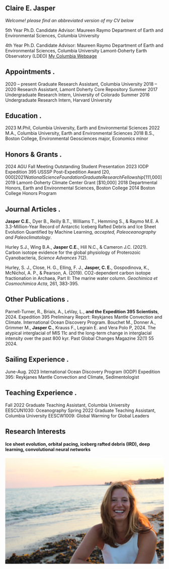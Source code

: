 ## Claire E. Jasper
*Welcome! please find an abbreviated version of my CV below*

5th Year Ph.D. Candidate 
Advisor: Maureen Raymo 
Department of Earth and Environmental Sciences, Columbia University

4th Year Ph.D. Candidate
Advisor: Maureen Raymo 
Department of Earth and Environmental Sciences, Columbia University 
Lamont-Doherty Earth Observatory (LDEO) 
[My Columbia Webpage](https://people.climate.columbia.edu/users/profile/claire-elizabeth-jasper/) 

## Appointments                                                                                                                                              .
2020 – present  Graduate Research Assistant, Columbia University
2018 – 2020     Research Assistant, Lamont Doherty Core Repository
Summer 2017    Undergraduate Research Intern, University of Colorado
Summer 2016		Undergraduate Research Intern, Harvard University 

## Education                                                                                                                                                      .
2023	M.Phil, Columbia University, Earth and Environmental Sciences
2022 	M.A., Columbia University, Earth and Environmental Sciences 
2018	B.S., Boston College, Environmental Geosciences major, Economics minor 

## Honors & Grants                                                                                                                                         .
2024	AGU Fall Meeting Outstanding Student Presentation 
2023	IODP Expedition 395 USSSP Post-Expedition Award [$20,000]
2021	National Science Foundation Graduate Research Fellowship [$111,000]
2019 	Lamont-Doherty Climate Center Grant [$10,000]
2018 	Departmental Honors, Earth and Environmental Sciences, Boston College 
2014	Boston College Honors Program 

## Journal Articles                                                                                                                                            .                 
**Jasper C.E.**, Dyer B., Reilly B.T., Williams T., Hemming S., & Raymo M.E. A 3.3-Million-Year Record of Antarctic Iceberg Rafted Debris and Ice Sheet Evolution Quantified by Machine Learning, *accepted, Paleoceanography and Paleoclimatology*. 

Hurley S.J., Wing B.A., **Jasper C.E.**, Hill N.C., & Cameron J.C. (2021). Carbon isotope evidence for the global physiology of Proterozoic Cyanobacteria, *Science Advances* 7(2). 

Hurley, S. J., Close, H. G., Elling, F. J., **Jasper, C. E.**, Gospodinova, K., McNichol, A. P., & Pearson, A. (2019). CO2-dependent carbon isotope fractionation in Archaea, Part II: The marine water column. *Geochimica et Cosmochimica Acta*, 261, 383-395. 

## Other Publications                                                                                                                                      .                 
Parnell-Turner, R., Briais, A., LeVay, L., **and the Expedition 395 Scientists**, 2024. Expedition 395 Preliminary Report: Reykjanes Mantle Convection and Climate. International Ocean Discovery Program.
Bouchet M., Donner A., Grimmer M., **Jasper C.**, Krauss F., Legrain E. and Vera Polo P, 2024. The atypical interglacial of MIS 11c and the long-term change in interglacial intensity over the past 800 kyr. Past Global Changes Magazine 32(1) 55 2024.

## Sailing Experience                                                                                                                                       .
June-Aug. 2023	International Ocean Discovery Program (IODP) Expedition 395: Reykjanes Mantle Convection and Climate, Sedimentologist 

## Teaching Experience                                                                                                                                   .
Fall 2022	Graduate Teaching Assistant, Columbia University  
EESCUN1030: Oceanography 
Spring 2022	Graduate Teaching Assistant, Columbia University 
EESCW1009: Global Warming for Global Leaders 

## Research Interests
#### Ice sheet evolution, orbital pacing, iceberg rafted debris (IRD), deep learning, convolutional neural networks
![me](IMG_2331.jpeg)
